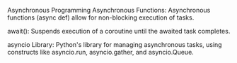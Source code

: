Asynchronous Programming
Asynchronous Functions: Asynchronous functions (async def) allow for non-blocking execution of tasks.

await(): Suspends execution of a coroutine until the awaited task completes.

asyncio Library: Python's library for managing asynchronous tasks, using constructs like asyncio.run, asyncio.gather, and asyncio.Queue.

